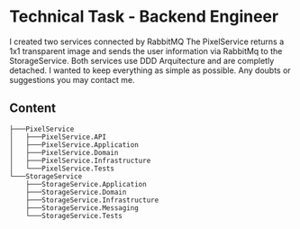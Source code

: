 # Technical Task - Backend Engineer

I created two services connected by RabbitMQ 
The PixelService returns a 1x1 transparent image and sends the user information via RabbitMq to the StorageService.
Both services use DDD Arquitecture and are completly detached.
I wanted to keep everything as simple as possible.
Any doubts or suggestions you may contact me.

## Content

    ├───PixelService
    │   ├───PixelService.API
    │   ├───PixelService.Application
    │   ├───PixelService.Domain
    │   ├───PixelService.Infrastructure
    │   └───PixelService.Tests
    └───StorageService
        ├───StorageService.Application
        ├───StorageService.Domain
        ├───StorageService.Infrastructure
        ├───StorageService.Messaging
        └───StorageService.Tests
